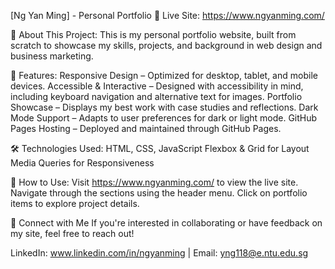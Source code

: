 [Ng Yan Ming] - Personal Portfolio
🚀 Live Site: https://www.ngyanming.com/

📌 About This Project:
This is my personal portfolio website, built from scratch to showcase my skills, projects, and background in web design and business marketing. 

🎨 Features:
Responsive Design – Optimized for desktop, tablet, and mobile devices.
Accessible & Interactive – Designed with accessibility in mind, including keyboard navigation and alternative text for images.
Portfolio Showcase – Displays my best work with case studies and reflections.
Dark Mode Support – Adapts to user preferences for dark or light mode.
GitHub Pages Hosting – Deployed and maintained through GitHub Pages.

🛠 Technologies Used:
HTML, CSS, JavaScript
Flexbox & Grid for Layout
Media Queries for Responsiveness

📂 How to Use:
Visit https://www.ngyanming.com/ to view the live site.
Navigate through the sections using the header menu.
Click on portfolio items to explore project details.

🤝 Connect with Me
If you're interested in collaborating or have feedback on my site, feel free to reach out!

LinkedIn: www.linkedin.com/in/ngyanming |
Email: yng118@e.ntu.edu.sg
